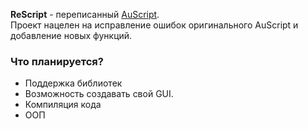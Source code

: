 **ReScript** - переписанный [AuScript](https://github.com/etar125/AuScript).  
Проект нацелен на исправление ошибок оригинального AuScript и добавление новых функций.

### Что планируется?
- Поддержка библиотек
- Возможность создавать свой GUI.
- Компиляция кода
- ООП
